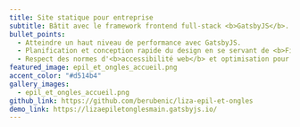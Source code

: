 ```yaml
---
title: Site statique pour entreprise
subtitle: Bâtit avec le framework frontend full-stack <b>GatsbyJS</b>.
bullet_points:
  - Atteindre un haut niveau de performance avec GatsbyJS.
  - Planification et conception rapide du design en se servant de <b>Figma</b>.
  - Respect des normes d'<b>accessibilité web</b> et optimisation pour les moteurs de recherche (<b>SEO</b>) .
featured_image: epil_et_ongles_accueil.png
accent_color: "#d514b4"
gallery_images:
  - epil_et_ongles_accueil.png
github_link: https://github.com/berubenic/liza-epil-et-ongles
demo_link: https://lizaepiletonglesmain.gatsbyjs.io/
---
```

